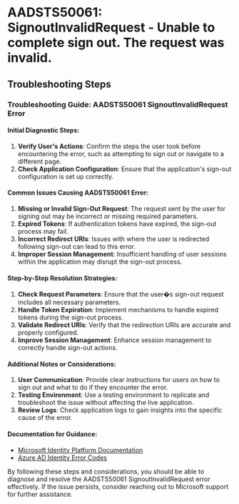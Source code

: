 # AADSTS50061: SignoutInvalidRequest - Unable to complete sign out. The request was invalid.


## Troubleshooting Steps
### Troubleshooting Guide: AADSTS50061 SignoutInvalidRequest Error

#### Initial Diagnostic Steps:
1. **Verify User's Actions**: Confirm the steps the user took before encountering the error, such as attempting to sign out or navigate to a different page.
2. **Check Application Configuration**: Ensure that the application's sign-out configuration is set up correctly.

#### Common Issues Causing AADSTS50061 Error:
1. **Missing or Invalid Sign-Out Request**: The request sent by the user for signing out may be incorrect or missing required parameters.
2. **Expired Tokens**: If authentication tokens have expired, the sign-out process may fail.
3. **Incorrect Redirect URIs**: Issues with where the user is redirected following sign-out can lead to this error.
4. **Improper Session Management**: Insufficient handling of user sessions within the application may disrupt the sign-out process.

#### Step-by-Step Resolution Strategies:
1. **Check Request Parameters**: Ensure that the user�s sign-out request includes all necessary parameters.
2. **Handle Token Expiration**: Implement mechanisms to handle expired tokens during the sign-out process.
3. **Validate Redirect URIs**: Verify that the redirection URIs are accurate and properly configured.
4. **Improve Session Management**: Enhance session management to correctly handle sign-out actions.

#### Additional Notes or Considerations:
1. **User Communication**: Provide clear instructions for users on how to sign out and what to do if they encounter the error.
2. **Testing Environment**: Use a testing environment to replicate and troubleshoot the issue without affecting the live application.
3. **Review Logs**: Check application logs to gain insights into the specific cause of the error.

#### Documentation for Guidance:
- [Microsoft Identity Platform Documentation](https://docs.microsoft.com/en-us/azure/active-directory/develop/)
- [Azure AD Identity Error Codes](https://learn.microsoft.com/en-us/azure/active-directory/develop/reference-aadsts-error-codes)

By following these steps and considerations, you should be able to diagnose and resolve the AADSTS50061 SignoutInvalidRequest error effectively. If the issue persists, consider reaching out to Microsoft support for further assistance.